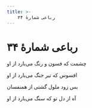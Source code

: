 ```yaml
---
title: >-
    رباعی شمارهٔ ۳۴
---
```

# رباعی شمارهٔ ۳۴

<div class="b" id="bn1"><div class="m1"><p>چشمت که فسون و رنگ می‌بارد از او</p></div>
<div class="m2"><p>افسوس که تیر جنگ می‌بارد از او</p></div></div>
<div class="b" id="bn2"><div class="m1"><p>بس زود ملول گشتی از همنفسان</p></div>
<div class="m2"><p>آه از دل تو که سنگ می‌بارد از او</p></div></div>

